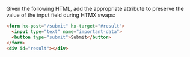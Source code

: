Given the following HTML, add the appropriate attribute to preserve the value of the input field during HTMX swaps:

```html
<form hx-post="/submit" hx-target="#result">
  <input type="text" name="important-data">
  <button type="submit">Submit</button>
</form>
<div id="result"></div>
```